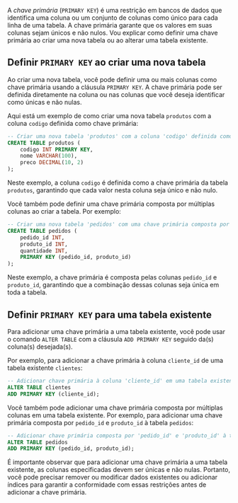 A *chave primária* (`PRIMARY KEY`) é uma restrição em bancos de dados que identifica uma coluna ou um conjunto de colunas como único para cada linha de uma tabela. A chave primária garante que os valores em suas colunas sejam únicos e não nulos. Vou explicar como definir uma chave primária ao criar uma nova tabela ou ao alterar uma tabela existente.

## Definir `PRIMARY KEY` ao criar uma nova tabela

Ao criar uma nova tabela, você pode definir uma ou mais colunas como chave primária usando a cláusula `PRIMARY KEY`. A chave primária pode ser definida diretamente na coluna ou nas colunas que você deseja identificar como únicas e não nulas.

Aqui está um exemplo de como criar uma nova tabela `produtos` com a coluna `codigo` definida como chave primária:

```sql
-- Criar uma nova tabela 'produtos' com a coluna 'codigo' definida como chave primária
CREATE TABLE produtos (
    codigo INT PRIMARY KEY,
    nome VARCHAR(100),
    preco DECIMAL(10, 2)
);
```

Neste exemplo, a coluna `codigo` é definida como a chave primária da tabela `produtos`, garantindo que cada valor nesta coluna seja único e não nulo.

Você também pode definir uma chave primária composta por múltiplas colunas ao criar a tabela. Por exemplo:

```sql
-- Criar uma nova tabela 'pedidos' com uma chave primária composta por 'pedido_id' e 'produto_id'
CREATE TABLE pedidos (
    pedido_id INT,
    produto_id INT,
    quantidade INT,
    PRIMARY KEY (pedido_id, produto_id)
);
```

Neste exemplo, a chave primária é composta pelas colunas `pedido_id` e `produto_id`, garantindo que a combinação dessas colunas seja única em toda a tabela.

## Definir `PRIMARY KEY` para uma tabela existente

Para adicionar uma chave primária a uma tabela existente, você pode usar o comando `ALTER TABLE` com a cláusula `ADD PRIMARY KEY` seguido da(s) coluna(s) desejada(s).

Por exemplo, para adicionar a chave primária à coluna `cliente_id` de uma tabela existente `clientes`:

```sql
-- Adicionar chave primária à coluna 'cliente_id' em uma tabela existente 'clientes'
ALTER TABLE clientes
ADD PRIMARY KEY (cliente_id);
```

Você também pode adicionar uma chave primária composta por múltiplas colunas em uma tabela existente. Por exemplo, para adicionar uma chave primária composta por `pedido_id` e `produto_id` à tabela `pedidos`:

```sql
-- Adicionar chave primária composta por 'pedido_id' e 'produto_id' à tabela 'pedidos'
ALTER TABLE pedidos
ADD PRIMARY KEY (pedido_id, produto_id);
```

É importante observar que para adicionar uma chave primária a uma tabela existente, as colunas especificadas devem ser únicas e não nulas. Portanto, você pode precisar remover ou modificar dados existentes ou adicionar índices para garantir a conformidade com essas restrições antes de adicionar a chave primária.
